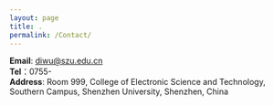 ```yaml
---
layout: page
title: .
permalink: /Contact/
---
```


**Email**: diwu@szu.edu.cn  
**Tel**：0755-  
**Address**: Room 999, College of Electronic Science and Technology, Southern Campus, Shenzhen University, Shenzhen, China



